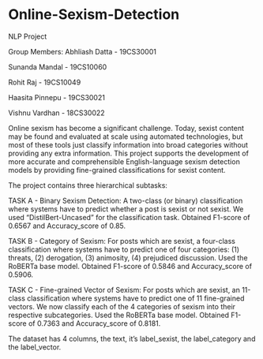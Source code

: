 # Online-Sexism-Detection
NLP Project

Group Members:
Abhliash Datta - 19CS30001

Sunanda Mandal - 19CS10060

Rohit Raj - 19CS10049

Haasita Pinnepu - 19CS30021

Vishnu Vardhan - 18CS30022

Online sexism has become a significant challenge. Today, sexist content may be found and evaluated at scale using automated technologies, but most of these tools just classify information into broad categories without providing any extra information. This project supports the development of more accurate and comprehensible English-language sexism detection models by providing fine-grained classifications for sexist content.

The project contains three hierarchical subtasks:

TASK A - Binary Sexism Detection: A two-class (or binary) classification where systems have to predict whether a post is sexist or not sexist. We used “DistilBert-Uncased” for the classification task. Obtained F1-score of 0.6567 and Accuracy_score of 0.85.

TASK B - Category of Sexism: For posts which are sexist, a four-class classification where systems have to predict one of four categories: (1) threats, (2)  derogation, (3) animosity, (4) prejudiced discussion. Used the RoBERTa base model. Obtained F1-score of 0.5846 and Accuracy_score of 0.5906.

TASK C - Fine-grained Vector of Sexism: For posts which are sexist, an 11-class classification where systems have to predict one of 11 fine-grained vectors. We now classify each of the 4 categories of sexism into their respective subcategories. Used the RoBERTa base model. Obtained F1-score of 0.7363 and Accuracy_score of 0.8181.


The dataset has 4 columns, the text, it’s label_sexist, the label_category and the label_vector.
